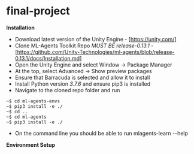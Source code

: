 # final-project

**Installation**

- Download latest version of the Unity Engine - [https://unity.com/]
- Clone ML-Agents Toolkit Repo *MUST BE release-0.13.1* - [https://github.com/Unity-Technologies/ml-agents/blob/release-0.13.1/docs/Installation.md]
- Open the Unity Engine and select Window -> Package Manager
- At the top, select Advanced -> Show preview packages
- Ensure that Barracuda is selected and allow it to install
- Install Python version *3.7.6* and ensure pip3 is installed
- Navigate to the cloned repo folder and run
```
~$ cd ml-agents-envs
~$ pip3 install -e ./
~$ cd ..
~$ cd ml-agents
~$ pip3 install -e ./
```
- On the command line you should be able to run mlagents-learn --help

**Environment Setup**
